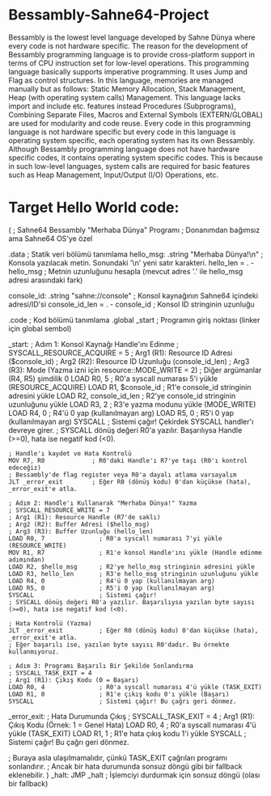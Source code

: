 # Bessambly-Sahne64-Project
Bessambly is the lowest level language developed by Sahne Dünya where every code is not hardware specific. The reason for the development of Bessambly programming language is to provide cross-platform support in terms of CPU instruction set for low-level operations. This programming language basically supports imperative programming. It uses Jump and Flag as control structures. In this language, memories are managed manually but as follows: Static Memory Allocation, Stack Management, Heap (with operating system calls) Management. This language lacks import and include etc. features instead Procedures (Subprograms), Combining Separate Files, Macros and External Symbols (EXTERN/GLOBAL) are used for modularity and code reuse. Every code in this programming language is not hardware specific but every code in this language is operating system specific, each operating system has its own Bessambly. Although Bessambly programming language does not have hardware specific codes, it contains operating system specific codes. This is because in such low-level languages, system calls are required for basic features such as Heap Management, Input/Output (I/O) Operations, etc.

# Target Hello World code: 
( ; Sahne64 Bessambly "Merhaba Dünya" Programı
; Donanımdan bağımsız ama Sahne64 OS'ye özel

.data        ; Statik veri bölümü tanımlama
hello_msg:   .string "Merhaba Dünya!\n" ; Konsola yazılacak metin. Sonundaki '\n' yeni satır karakteri.
hello_len =  . - hello_msg            ; Metnin uzunluğunu hesapla (mevcut adres '.' ile hello_msg adresi arasındaki fark)

console_id:  .string "sahne://console" ; Konsol kaynağının Sahne64 içindeki adresi/ID'si
console_id_len = . - console_id       ; Konsol ID stringinin uzunluğu

.code        ; Kod bölümü tanımlama
.global _start ; Programın giriş noktası (linker için global sembol)

_start:
    ; Adım 1: Konsol Kaynağı Handle'ını Edinme
    ; SYSCALL_RESOURCE_ACQUIRE = 5
    ; Arg1 (R1): Resource ID Adresi ($console_id)
    ; Arg2 (R2): Resource ID Uzunluğu (console_id_len)
    ; Arg3 (R3): Mode (Yazma izni için resource::MODE_WRITE = 2)
    ; Diğer argümanlar (R4, R5) şimdilik 0
    LOAD R0, 5               ; R0'a syscall numarası 5'i yükle (RESOURCE_ACQUIRE)
    LOAD R1, $console_id     ; R1'e console_id stringinin adresini yükle
    LOAD R2, console_id_len  ; R2'ye console_id stringinin uzunluğunu yükle
    LOAD R3, 2               ; R3'e yazma modunu yükle (MODE_WRITE)
    LOAD R4, 0               ; R4'ü 0 yap (kullanılmayan arg)
    LOAD R5, 0               ; R5'i 0 yap (kullanılmayan arg)
    SYSCALL                  ; Sistemi çağır! Çekirdek SYSCALL handler'ı devreye girer.
    ; SYSCALL dönüş değeri R0'a yazılır. Başarılıysa Handle (>=0), hata ise negatif kod (<0).

    ; Handle'ı kaydet ve Hata Kontrolü
    MOV R7, R0             ; R0'daki Handle'ı R7'ye taşı (R0'ı kontrol edeceğiz)
    ; Bessambly'de flag register veya R0'a dayalı atlama varsayalım
    JLT _error_exit        ; Eğer R0 (dönüş kodu) 0'dan küçükse (hata), _error_exit'e atla.

    ; Adım 2: Handle'ı Kullanarak "Merhaba Dünya!" Yazma
    ; SYSCALL_RESOURCE_WRITE = 7
    ; Arg1 (R1): Resource Handle (R7'de saklı)
    ; Arg2 (R2): Buffer Adresi ($hello_msg)
    ; Arg3 (R3): Buffer Uzunluğu (hello_len)
    LOAD R0, 7               ; R0'a syscall numarası 7'yi yükle (RESOURCE_WRITE)
    MOV R1, R7               ; R1'e konsol Handle'ını yükle (Handle edinme adımından)
    LOAD R2, $hello_msg      ; R2'ye hello_msg stringinin adresini yükle
    LOAD R3, hello_len       ; R3'e hello_msg stringinin uzunluğunu yükle
    LOAD R4, 0               ; R4'ü 0 yap (kullanılmayan arg)
    LOAD R5, 0               ; R5'i 0 yap (kullanılmayan arg)
    SYSCALL                  ; Sistemi çağır!
    ; SYSCALL dönüş değeri R0'a yazılır. Başarılıysa yazılan byte sayısı (>=0), hata ise negatif kod (<0).

    ; Hata Kontrolü (Yazma)
    JLT _error_exit          ; Eğer R0 (dönüş kodu) 0'dan küçükse (hata), _error_exit'e atla.
    ; Eğer başarılı ise, yazılan byte sayısı R0'dadır. Bu örnekte kullanmıyoruz.

    ; Adım 3: Programı Başarılı Bir Şekilde Sonlandırma
    ; SYSCALL_TASK_EXIT = 4
    ; Arg1 (R1): Çıkış Kodu (0 = Başarı)
    LOAD R0, 4               ; R0'a syscall numarası 4'ü yükle (TASK_EXIT)
    LOAD R1, 0               ; R1'e çıkış kodu 0'ı yükle (Başarı)
    SYSCALL                  ; Sistemi çağır! Bu çağrı geri dönmez.

_error_exit:
    ; Hata Durumunda Çıkış
    ; SYSCALL_TASK_EXIT = 4
    ; Arg1 (R1): Çıkış Kodu (Örnek: 1 = Genel Hata)
    LOAD R0, 4               ; R0'a syscall numarası 4'ü yükle (TASK_EXIT)
    LOAD R1, 1               ; R1'e hata çıkış kodu 1'i yükle
    SYSCALL                  ; Sistemi çağır! Bu çağrı geri dönmez.

; Buraya asla ulaşılmamalıdır, çünkü TASK_EXIT çağrıları programı sonlandırır.
; Ancak bir hata durumunda sonsuz döngü gibi bir fallback eklenebilir. )
_halt:
    JMP _halt ; İşlemciyi durdurmak için sonsuz döngü (olası bir fallback)
